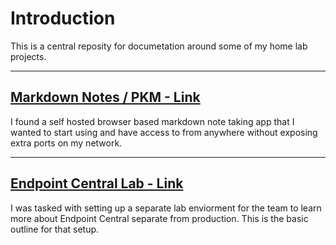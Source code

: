 # Introduction
This is a central reposity for documetation around some of my home lab projects.

---

## [Markdown Notes / PKM - Link](https://github.com/Dzzs/Projects/blob/main/Markdown%20Notes.md)
I found a self hosted browser based markdown note taking app that I wanted to start using and have access to from anywhere without exposing extra ports on my network.

---

## [Endpoint Central Lab - Link](https://github.com/Dzzs/EPC-Lab)
I was tasked with setting up a separate lab enviorment for the team to learn more about Endpoint Central separate from production. This is the basic outline for that setup.
